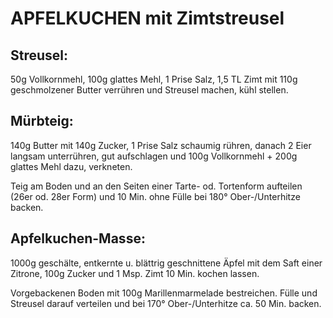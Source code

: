 # APFELKUCHEN mit Zimtstreusel

## Streusel:

50g Vollkornmehl, 100g glattes Mehl, 1 Prise Salz, 1,5 TL Zimt mit 110g
geschmolzener Butter verrühren und Streusel machen, kühl stellen.

## Mürbteig:

140g Butter mit 140g Zucker, 1 Prise Salz schaumig rühren, danach 2 Eier
langsam unterrühren, gut aufschlagen und 100g Vollkornmehl + 200g
glattes Mehl dazu, verkneten.

Teig am Boden und an den Seiten einer Tarte- od. Tortenform aufteilen
(26er od. 28er Form) und 10 Min. ohne Fülle bei 180° Ober-/Unterhitze
backen.

## Apfelkuchen-Masse:

1000g geschälte, entkernte u. blättrig geschnittene Äpfel mit dem Saft
einer Zitrone, 100g Zucker und 1 Msp. Zimt 10 Min. kochen lassen.

Vorgebackenen Boden mit 100g Marillenmarmelade bestreichen. Fülle und
Streusel darauf verteilen und bei 170° Ober-/Unterhitze ca. 50 Min.
backen.

